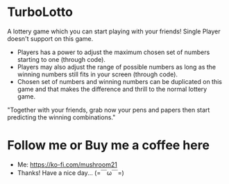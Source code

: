 # TurboLotto
A lottery game which you can start playing with your friends! Single Player doesn't support on this game.

  - Players has a power to adjust the maximum chosen set of numbers starting to one (through code).
  - Players may also adjust the range of possible numbers as long as the winning numbers still fits in your screen (through code).
  - Chosen set of numbers and winning numbers can be duplicated on this game and that makes the difference and thrill to the normal lottery game.
  
  "Together with your friends, grab now your pens and papers then start predicting the winning combinations."
  
  # Follow me or Buy me a coffee here
  - Me: https://ko-fi.com/mushroom21
  - Thanks! Have a nice day... (=￣ω￣=)

